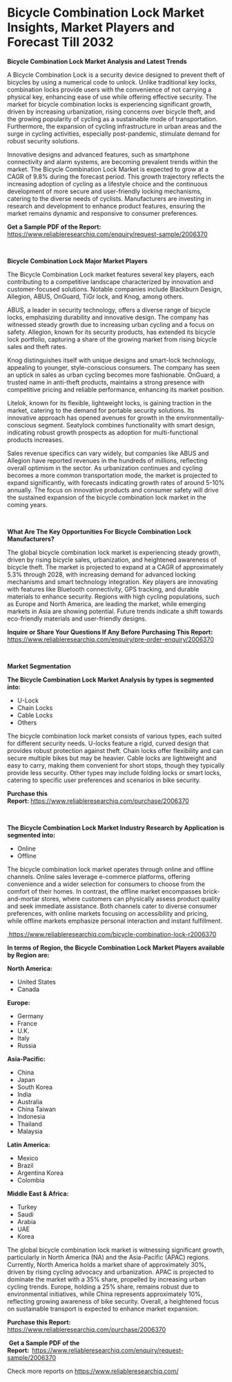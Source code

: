 <p><h1>Bicycle Combination Lock Market Insights, Market Players and Forecast Till 2032</h1></p><p><strong>Bicycle Combination Lock Market Analysis and Latest Trends</strong></p>
<p><p>A Bicycle Combination Lock is a security device designed to prevent theft of bicycles by using a numerical code to unlock. Unlike traditional key locks, combination locks provide users with the convenience of not carrying a physical key, enhancing ease of use while offering effective security. The market for bicycle combination locks is experiencing significant growth, driven by increasing urbanization, rising concerns over bicycle theft, and the growing popularity of cycling as a sustainable mode of transportation. Furthermore, the expansion of cycling infrastructure in urban areas and the surge in cycling activities, especially post-pandemic, stimulate demand for robust security solutions.</p><p>Innovative designs and advanced features, such as smartphone connectivity and alarm systems, are becoming prevalent trends within the market. The Bicycle Combination Lock Market is expected to grow at a CAGR of 9.8% during the forecast period. This growth trajectory reflects the increasing adoption of cycling as a lifestyle choice and the continuous development of more secure and user-friendly locking mechanisms, catering to the diverse needs of cyclists. Manufacturers are investing in research and development to enhance product features, ensuring the market remains dynamic and responsive to consumer preferences.</p></p>
<p><strong>Get a Sample PDF of the Report:&nbsp;</strong> <a href="https://www.reliableresearchiq.com/enquiry/request-sample/2006370?utm_campaign=2926&utm_medium=2&utm_source=Github&utm_content=ia&utm_term=05042025&utm_id=bicycle-combination-lock">https://www.reliableresearchiq.com/enquiry/request-sample/2006370</a></p>
<p>&nbsp;</p>
<p><strong>Bicycle Combination Lock Major Market Players</strong></p>
<p><p>The Bicycle Combination Lock market features several key players, each contributing to a competitive landscape characterized by innovation and customer-focused solutions. Notable companies include Blackburn Design, Allegion, ABUS, OnGuard, TiGr lock, and Knog, among others.</p><p>ABUS, a leader in security technology, offers a diverse range of bicycle locks, emphasizing durability and innovative design. The company has witnessed steady growth due to increasing urban cycling and a focus on safety. Allegion, known for its security products, has extended its bicycle lock portfolio, capturing a share of the growing market from rising bicycle sales and theft rates.</p><p>Knog distinguishes itself with unique designs and smart-lock technology, appealing to younger, style-conscious consumers. The company has seen an uptick in sales as urban cycling becomes more fashionable. OnGuard, a trusted name in anti-theft products, maintains a strong presence with competitive pricing and reliable performance, enhancing its market position.</p><p>Litelok, known for its flexible, lightweight locks, is gaining traction in the market, catering to the demand for portable security solutions. Its innovative approach has opened avenues for growth in the environmentally-conscious segment. Seatylock combines functionality with smart design, indicating robust growth prospects as adoption for multi-functional products increases.</p><p>Sales revenue specifics can vary widely, but companies like ABUS and Allegion have reported revenues in the hundreds of millions, reflecting overall optimism in the sector. As urbanization continues and cycling becomes a more common transportation mode, the market is projected to expand significantly, with forecasts indicating growth rates of around 5-10% annually. The focus on innovative products and consumer safety will drive the sustained expansion of the bicycle combination lock market in the coming years.</p></p>
<p>&nbsp;</p>
<p><strong>What Are The Key Opportunities For Bicycle Combination Lock Manufacturers?</strong></p>
<p><p>The global bicycle combination lock market is experiencing steady growth, driven by rising bicycle sales, urbanization, and heightened awareness of bicycle theft. The market is projected to expand at a CAGR of approximately 5.3% through 2028, with increasing demand for advanced locking mechanisms and smart technology integration. Key players are innovating with features like Bluetooth connectivity, GPS tracking, and durable materials to enhance security. Regions with high cycling populations, such as Europe and North America, are leading the market, while emerging markets in Asia are showing potential. Future trends indicate a shift towards eco-friendly materials and user-friendly designs.</p></p>
<p><strong>Inquire or Share Your Questions If Any Before Purchasing This Report:</strong> <a href="https://www.reliableresearchiq.com/enquiry/pre-order-enquiry/2006370?utm_campaign=2926&utm_medium=2&utm_source=Github&utm_content=ia&utm_term=05042025&utm_id=bicycle-combination-lock">https://www.reliableresearchiq.com/enquiry/pre-order-enquiry/2006370</a></p>
<p>&nbsp;</p>
<p><strong>Market Segmentation</strong></p>
<p><strong>The Bicycle Combination Lock Market Analysis by types is segmented into:</strong></p>
<p><ul><li>U-Lock</li><li>Chain Locks</li><li>Cable Locks</li><li>Others</li></ul></p>
<p><p>The bicycle combination lock market consists of various types, each suited for different security needs. U-locks feature a rigid, curved design that provides robust protection against theft. Chain locks offer flexibility and can secure multiple bikes but may be heavier. Cable locks are lightweight and easy to carry, making them convenient for short stops, though they typically provide less security. Other types may include folding locks or smart locks, catering to specific user preferences and scenarios in bike security.</p></p>
<p><strong>Purchase this Report:&nbsp;</strong><a href="https://www.reliableresearchiq.com/purchase/2006370?utm_campaign=2926&utm_medium=2&utm_source=Github&utm_content=ia&utm_term=05042025&utm_id=bicycle-combination-lock">https://www.reliableresearchiq.com/purchase/2006370</a></p>
<p>&nbsp;</p>
<p><strong>The Bicycle Combination Lock Market Industry Research by Application is segmented into:</strong></p>
<p><ul><li>Online</li><li>Offline</li></ul></p>
<p><p>The bicycle combination lock market operates through online and offline channels. Online sales leverage e-commerce platforms, offering convenience and a wider selection for consumers to choose from the comfort of their homes. In contrast, the offline market encompasses brick-and-mortar stores, where customers can physically assess product quality and seek immediate assistance. Both channels cater to diverse consumer preferences, with online markets focusing on accessibility and pricing, while offline markets emphasize personal interaction and instant fulfillment.</p></p>
<p><a href="https://www.reliableresearchiq.com/bicycle-combination-lock-r2006370?utm_campaign=2926&utm_medium=2&utm_source=Github&utm_content=ia&utm_term=05042025&utm_id=bicycle-combination-lock">&nbsp;https://www.reliableresearchiq.com/bicycle-combination-lock-r2006370</a></p>
<p><strong>In terms of Region, the Bicycle Combination Lock Market Players available by Region are:</strong></p>
<p>
    <p> <strong> North America: </strong>
        <ul>
            <li>United States</li>
            <li>Canada</li>
        </ul>
        </p> 
    <p> <strong> Europe: </strong>
        <ul>
            <li>Germany</li>
            <li>France</li>
            <li>U.K.</li>
            <li>Italy</li>
            <li>Russia</li>
        </ul>
        </p> 
    <p> <strong> Asia-Pacific: </strong>
        <ul>
            <li>China</li>
            <li>Japan</li>
            <li>South Korea</li>
            <li>India</li>
            <li>Australia</li>
            <li>China Taiwan</li>
            <li>Indonesia</li>
            <li>Thailand</li>
            <li>Malaysia</li>
        </ul>
        </p> 
    <p> <strong> Latin America: </strong>
        <ul>
            <li>Mexico</li>
            <li>Brazil</li>
            <li>Argentina Korea</li>
            <li>Colombia</li>
        </ul>
        </p> 
    <p> <strong> Middle East & Africa: </strong>
        <ul>
            <li>Turkey</li>
            <li>Saudi</li>
            <li>Arabia</li>
            <li>UAE</li>
            <li>Korea</li>
        </ul>
    </p>
    </p>
<p><p>The global bicycle combination lock market is witnessing significant growth, particularly in North America (NA) and the Asia-Pacific (APAC) regions. Currently, North America holds a market share of approximately 30%, driven by rising cycling advocacy and urbanization. APAC is projected to dominate the market with a 35% share, propelled by increasing urban cycling trends. Europe, holding a 25% share, remains robust due to environmental initiatives, while China represents approximately 10%, reflecting growing awareness of bike security. Overall, a heightened focus on sustainable transport is expected to enhance market expansion.</p></p>
<p><strong>Purchase this Report: </strong><a href="https://www.reliableresearchiq.com/purchase/2006370?utm_campaign=2926&utm_medium=2&utm_source=Github&utm_content=ia&utm_term=05042025&utm_id=bicycle-combination-lock">https://www.reliableresearchiq.com/purchase/2006370</a></p>
<p>&nbsp;<strong>Get a Sample PDF of the Report:&nbsp;&nbsp;</strong><a href="https://www.reliableresearchiq.com/enquiry/request-sample/2006370?utm_campaign=2926&utm_medium=2&utm_source=Github&utm_content=ia&utm_term=05042025&utm_id=bicycle-combination-lock">https://www.reliableresearchiq.com/enquiry/request-sample/2006370</a></p>
<p><strong></strong></p>
<p>Check more reports on <a href="https://www.reliableresearchiq.com/?utm_campaign=2926&utm_medium=2&utm_source=Github&utm_content=ia&utm_term=05042025&utm_id=bicycle-combination-lock">https://www.reliableresearchiq.com/</a></p>